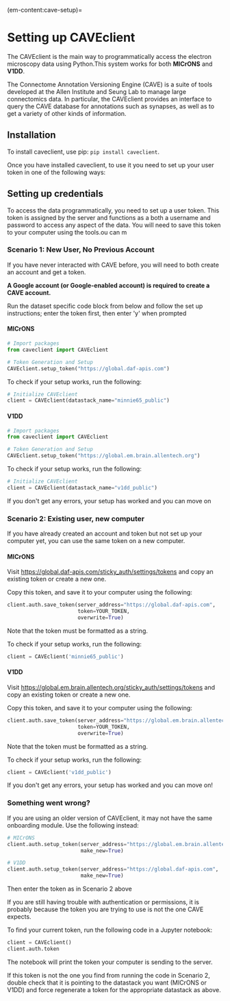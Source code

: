 
(em-content:cave-setup)=
# Setting up CAVEclient

The CAVEclient is the main way to programmatically access the electron microscopy data using Python.This system works for both **MICrONS** and **V1DD**.

The Connectome Annotation Versioning Engine (CAVE) is a suite of tools developed at the Allen Institute and Seung Lab to manage large connectomics data.
In particular, the CAVEclient provides an interface to query the CAVE database for annotations such as synapses, as well as to get a variety of other kinds of information.

## Installation

To install caveclient, use pip: `pip install caveclient`.

Once you have installed caveclient, to use it you need to set up your user token in one of the following ways:

## Setting up credentials 

To access the data programmatically, you need to set up a user token.
This token is assigned by the server and functions as a both a username and password to access any aspect of the data.
You will need to save this token to your computer using the tools.ou can m


### Scenario 1: New User, No Previous Account
If you have never interacted with CAVE before, you will need to both create an account and get a token.

**A Google account (or Google-enabled account) is required to create a CAVE account.**

Run the dataset specific code block from below and follow the set up instructions; enter the token first, then enter 'y' when prompted


#### MICrONS

```python
# Import packages
from caveclient import CAVEclient

# Token Generation and Setup
CAVEclient.setup_token("https://global.daf-apis.com")

```

To check if your setup works, run the following:

```python
# Initialize CAVEclient
client = CAVEclient(datastack_name="minnie65_public")
```

#### V1DD

```python
# Import packages
from caveclient import CAVEclient

# Token Generation and Setup
CAVEclient.setup_token("https://global.em.brain.allentech.org")
```

To check if your setup works, run the following: 

```python
# Initialize CAVEclient
client = CAVEclient(datastack_name="v1dd_public")
```

If you don't get any errors, your setup has worked and you can move on


### Scenario 2: Existing user, new computer

If you have already created an account and token but not set up your computer yet, you can use the same token on a new computer.

#### MICrONS 

Visit https://global.daf-apis.com/sticky_auth/settings/tokens and copy an existing token or create a new one.

Copy this token, and save it to your computer using the following:

```python
client.auth.save_token(server_address="https://global.daf-apis.com", 
                       token=YOUR_TOKEN, 
                       overwrite=True)
```
Note that the token must be formatted as a string.

To check if your setup works, run the following:

```python
client = CAVEclient('minnie65_public')
```


#### V1DD 

Visit https://global.em.brain.allentech.org/sticky_auth/settings/tokens and copy an existing token or create a new one.

Copy this token, and save it to your computer using the following:

```python
client.auth.save_token(server_address="https://global.em.brain.allentech.org", 
                       token=YOUR_TOKEN, 
                       overwrite=True)
```
Note that the token must be formatted as a string.

To check if your setup works, run the following:

```python
client = CAVEclient('v1dd_public')
```

If you don't get any errors, your setup has worked and you can move on!

### Something went wrong?

If you are using an older version of CAVEclient, it may not have the same onboarding module. Use the following instead:

```python
# MICrONS
client.auth.setup_token(server_address="https://global.em.brain.allentech.org", 
                        make_new=True)

# V1DD
client.auth.setup_token(server_address="https://global.daf-apis.com", 
                        make_new=True)
```

Then enter the token as in Scenario 2 above


If you are still having trouble with authentication or permissions, it is probably because the token you are trying to use is not the one CAVE expects.

To find your current token, run the following code in a Jupyter notebook:
```python
client = CAVEclient()
client.auth.token
```

The notebook will print the token your computer is sending to the server.

If this token is not the one you find from running the code in Scenario 2, double check that it is pointing to the datastack you want (MICrONS or V1DD) and force regenerate a token for the appropriate datastack as above. 
